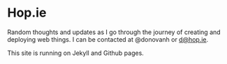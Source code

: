 Hop.ie
======

Random thoughts and updates as I go through the journey of creating and deploying web things. I can be contacted at @donovanh or d@hop.ie.

This site is running on Jekyll and Github pages.